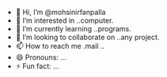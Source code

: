- 👋 Hi, I’m @mohsinirfanpalla
- 👀 I’m interested in ..computer.
- 🌱 I’m currently learning ..programs.
- 💞️ I’m looking to collaborate on ..any project.
- 📫 How to reach me .mail ..
- 😄 Pronouns: ...
- ⚡ Fun fact: ...

<!---
mohsinirfanpalla/mohsinirfanpalla is a ✨ special ✨ repository because its `README.md` (this file) appears on your GitHub profile.
You can click the Preview link to take a look at your changes.
--->
